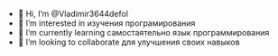 - 👋 Hi, I’m @Vladimir3644defol
- 👀 I’m interested in изучения програмирования
- 🌱 I’m currently learning самостаятельно язык программирования 
- 💞️ I’m looking to collaborate для улучшения своих навыков

<!---
Vladimir3644defol/Vladimir3644defol is a ✨ special ✨ repository because its `README.md` (this file) appears on your GitHub profile.
You can click the Preview link to take a look at your changes.
--->

